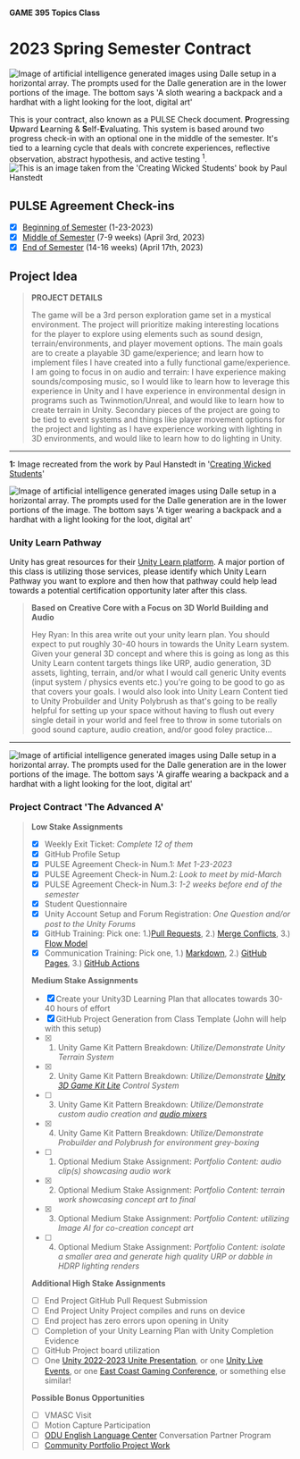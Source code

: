 #### GAME 395 Topics Class

# 2023 Spring Semester Contract

<Image>
<a name="Dalle GenerationSloth"></a>
<img src="Images\SlothLoot-01.png" alt="Image of artificial intelligence generated images using Dalle setup in a horizontal array. The prompts used for the Dalle generation are in the lower portions of the image. The bottom says 'A sloth wearing a backpack and a hardhat with a light looking for the loot, digital art'" title="PulseHeader" class="centerheader"/>
</Image>

This is your contract, also known as a PULSE Check document. **P**rogressing **U**pward **L**earning & **S**elf-**E**valuating. This system is based around two progress check-in with an optional one in the middle of the semester. It's tied to a learning cycle that deals with concrete experiences, reflective observation, abstract hypothesis, and active testing <sup>1</sup>.
<br>
<Image>
<a name="Learning_Cycle"></a>
<img src="Images\learningCycle.png" alt="This is an image taken from the 'Creating Wicked Students' book by Paul Hanstedt" title="Learning Cycle" class="centersml"/>
</Image>

## PULSE Agreement Check-ins

- [x] [Beginning of Semester](https://outlook.office.com/bookwithme/user/a264cdcc1bda4ce4884e4b052b89bdc3@odu.edu/meetingtype/2CcvByaFsUKqSfx7ddWzQg2?anonymous) (1-23-2023)
- [x] [Middle of Semester](https://outlook.office.com/bookwithme/user/a264cdcc1bda4ce4884e4b052b89bdc3@odu.edu/meetingtype/rCmLINcNl0aohXVYtBHLeA2?anonymous) (7-9 weeks) (April 3rd, 2023)
- [x] [End of Semester](https://outlook.office.com/bookwithme/user/a264cdcc1bda4ce4884e4b052b89bdc3@odu.edu/meetingtype/BlmvMIg9Ok-O9LuKH-N9Tw2?anonymous) (14-16 weeks) (April 17th, 2023)

## Project Idea

>**PROJECT DETAILS**
>
>The game will be a 3rd person exploration game set in a mystical environment. The project will  prioritize making interesting locations for the player to explore using elements such as sound design, terrain/environments, and player movement options. The main goals are to create a playable 3D game/experience; and learn how to implement files I have created into a fully functional game/experience. I am going to focus in on audio and terrain: I have experience making sounds/composing music, so I would like to learn how to leverage this experience in Unity and I have experience in environmental design in programs such as Twinmotion/Unreal, and would like to learn how to create terrain in Unity. Secondary pieces of the project are going to be tied to event systems and things like player movement options for the project and lighting as I have experience working with lighting in 3D environments, and would like to learn how to do lighting in Unity.  

***
**1:** Image recreated from the work by Paul Hanstedt in '[Creating Wicked Students](https://www.amazon.com/Creating-Wicked-Students-Designing-Courses/dp/1620366975)'

<div style="page-break-after: always;"></div>

<Image>
<a name="Dalle GenerationTiger"></a>
<img src="Images\TigerLoot-01.png" alt="Image of artificial intelligence generated images using Dalle setup in a horizontal array. The prompts used for the Dalle generation are in the lower portions of the image. The bottom says 'A tiger wearing a backpack and a hardhat with a light looking for the loot, digital art'" title="CertificationHeader" class="centerheader"/>
</Image>

### Unity Learn Pathway

Unity has great resources for their [Unity Learn platform](https://learn.unity.com/). A major portion of this class is utilizing those services, please identify which Unity Learn Pathway you want to explore and then how that pathway could help lead towards a potential certification opportunity later after this class.

>**Based on Creative Core with a Focus on 3D World Building and Audio**
>
> Hey Ryan: In this area write out your unity learn plan. You should expect to put roughly 30-40 hours in towards the Unity Learn system. Given your general 3D concept and where this is going as long as this Unity Learn content targets things like URP, audio generation, 3D assets, lighting, terrain, and/or what I would call generic Unity events (input system / physics events etc.) you're going to be good to go as that covers your goals. I would also look into Unity Learn Content tied to Unity Probuilder and Unity Polybrush as that's going to be really helpful for setting up your space without having to flush out every single detail in your world and feel free to throw in some tutorials on good sound capture, audio creation, and/or good foley practice...
>

***
<div style="page-break-after: always;"></div>

<Image>
<a name="Dalle GenerationGiraffe"></a>
<img src="Images\GiraffeLoot-01.png" alt="Image of artificial intelligence generated images using Dalle setup in a horizontal array. The prompts used for the Dalle generation are in the lower portions of the image. The bottom says 'A giraffe wearing a backpack and a hardhat with a light looking for the loot, digital art'" title="PulseGradeAHeader" class="centerheader"/>
</Image>

### Project Contract 'The Advanced A'

>**Low Stake Assignments**
>
>- [x] Weekly Exit Ticket: *Complete 12 of them*
>- [x] GitHub Profile Setup
>- [x] PULSE Agreement Check-in Num.1: *Met 1-23-2023*
>- [x] PULSE Agreement Check-in Num.2: *Look to meet by mid-March*
>- [x] PULSE Agreement Check-in Num.3: *1-2 weeks before end of the semester*
>- [x] Student Questionnaire
>- [x] Unity Account Setup and Forum Registration: *One Question and/or post to the Unity Forums*
>- [x] GitHub Training: Pick one: 1.)[Pull Requests](https://docs.github.com/en/pull-requests/collaborating-with-pull-requests/proposing-changes-to-your-work-with-pull-requests/about-pull-requests), 2.) [Merge Conflicts](https://docs.github.com/en/pull-requests/collaborating-with-pull-requests/addressing-merge-conflicts), 3.) [Flow Model](https://docs.github.com/en/get-started/quickstart/github-flow)
>- [x] Communication Training: Pick one, 1.) [Markdown](https://www.markdownguide.org/), 2.) [GitHub Pages](https://pages.github.com/), 3.) [GitHub Actions](https://github.com/features/actions)
>
>**Medium Stake Assignments**
>
>- [x] Create your Unity3D Learning Plan that allocates towards 30-40 hours of effort
>- [x] GitHub Project Generation from Class Template (John will help with this setup)
>- [x] 1. Unity Game Kit Pattern Breakdown: *Utilize/Demonstrate Unity Terrain System*
>- [x] 2. Unity Game Kit Pattern Breakdown: *Utilize/Demonstrate [Unity 3D Game Kit Lite](https://learn.unity.com/project/3d-game-kit-lite) Control System*
>- [ ] 3. Unity Game Kit Pattern Breakdown: *Utilize/Demonstrate custom audio creation and [audio mixers](https://learn.unity.com/project/beginning-audio-in-unity)*
>- [x] 4. Unity Game Kit Pattern Breakdown: *Utilize/Demonstrate Probuilder and Polybrush for environment grey-boxing*
>- [ ] 1. Optional Medium Stake Assignment: *Portfolio Content: audio clip(s) showcasing audio work*
>- [x] 2. Optional Medium Stake Assignment: *Portfolio Content: terrain work showcasing concept art to final*
>- [x] 3. Optional Medium Stake Assignment: *Portfolio Content: utilizing Image AI for co-creation concept art*
>- [ ] 4. Optional Medium Stake Assignment: *Portfolio Content: isolate a smaller area and generate high quality URP or dabble in HDRP lighting renders*
>
>**Additional High Stake Assignments**
>
>- [ ] End Project GitHub Pull Request Submission
>- [ ] End Project Unity Project compiles and runs on device
>- [ ] End project has zero errors upon opening in Unity
>- [ ] Completion of your Unity Learning Plan with Unity Completion Evidence
>- [ ] GitHub Project board utilization
>- [ ] One [Unity 2022-2023 Unite Presentation](https://unity.com/events/unite), or one [Unity Live Events](https://unity.com/events-hub), or one [East Coast Gaming Conference](https://ecgconf.com/), or something else similar!
>
>**Possible Bonus Opportunities**
>
>- [ ] VMASC Visit
>- [ ] Motion Capture Participation
>- [ ] [ODU English Language Center](https://ww1.odu.edu/elc) Conversation Partner Program
>- [ ] [Community Portfolio Project Work](https://forms.gle/oD4pYeyaLjVYmq2U9)
